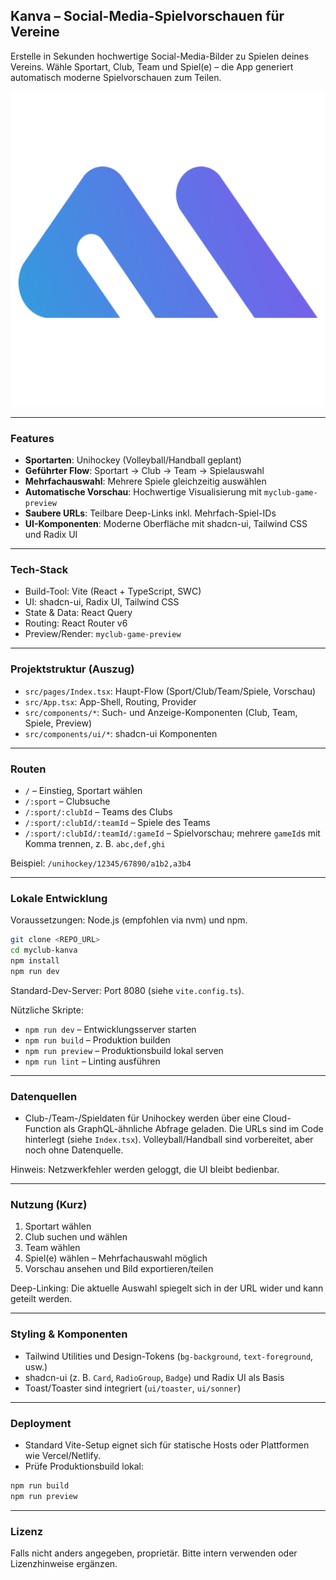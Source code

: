## Kanva – Social-Media-Spielvorschauen für Vereine

Erstelle in Sekunden hochwertige Social-Media-Bilder zu Spielen deines Vereins. Wähle Sportart, Club, Team und Spiel(e) – die App generiert automatisch moderne Spielvorschauen zum Teilen.

![myclub logo](./src/assets/myclub-logo.png)

---

### Features

- **Sportarten**: Unihockey (Volleyball/Handball geplant)
- **Geführter Flow**: Sportart → Club → Team → Spielauswahl
- **Mehrfachauswahl**: Mehrere Spiele gleichzeitig auswählen
- **Automatische Vorschau**: Hochwertige Visualisierung mit `myclub-game-preview`
- **Saubere URLs**: Teilbare Deep-Links inkl. Mehrfach-Spiel-IDs
- **UI-Komponenten**: Moderne Oberfläche mit shadcn-ui, Tailwind CSS und Radix UI

---

### Tech-Stack

- Build-Tool: Vite (React + TypeScript, SWC)
- UI: shadcn-ui, Radix UI, Tailwind CSS
- State & Data: React Query
- Routing: React Router v6
- Preview/Render: `myclub-game-preview`

---

### Projektstruktur (Auszug)

- `src/pages/Index.tsx`: Haupt-Flow (Sport/Club/Team/Spiele, Vorschau)
- `src/App.tsx`: App-Shell, Routing, Provider
- `src/components/*`: Such- und Anzeige-Komponenten (Club, Team, Spiele, Preview)
- `src/components/ui/*`: shadcn-ui Komponenten

---

### Routen

- `/` – Einstieg, Sportart wählen
- `/:sport` – Clubsuche
- `/:sport/:clubId` – Teams des Clubs
- `/:sport/:clubId/:teamId` – Spiele des Teams
- `/:sport/:clubId/:teamId/:gameId` – Spielvorschau; mehrere `gameId`s mit Komma trennen, z. B. `abc,def,ghi`

Beispiel: `/unihockey/12345/67890/a1b2,a3b4`

---

### Lokale Entwicklung

Voraussetzungen: Node.js (empfohlen via nvm) und npm.

```bash
git clone <REPO_URL>
cd myclub-kanva
npm install
npm run dev
```

Standard-Dev-Server: Port 8080 (siehe `vite.config.ts`).

Nützliche Skripte:

- `npm run dev` – Entwicklungsserver starten
- `npm run build` – Produktion builden
- `npm run preview` – Produktionsbuild lokal serven
- `npm run lint` – Linting ausführen

---

### Datenquellen

- Club-/Team-/Spieldaten für Unihockey werden über eine Cloud-Function als GraphQL-ähnliche Abfrage geladen. Die URLs sind im Code hinterlegt (siehe `Index.tsx`). Volleyball/Handball sind vorbereitet, aber noch ohne Datenquelle.

Hinweis: Netzwerkfehler werden geloggt, die UI bleibt bedienbar.

---

### Nutzung (Kurz)

1. Sportart wählen
2. Club suchen und wählen
3. Team wählen
4. Spiel(e) wählen – Mehrfachauswahl möglich
5. Vorschau ansehen und Bild exportieren/teilen

Deep-Linking: Die aktuelle Auswahl spiegelt sich in der URL wider und kann geteilt werden.

---

### Styling & Komponenten

- Tailwind Utilities und Design-Tokens (`bg-background`, `text-foreground`, usw.)
- shadcn-ui (z. B. `Card`, `RadioGroup`, `Badge`) und Radix UI als Basis
- Toast/Toaster sind integriert (`ui/toaster`, `ui/sonner`)

---

### Deployment

- Standard Vite-Setup eignet sich für statische Hosts oder Plattformen wie Vercel/Netlify.
- Prüfe Produktionsbuild lokal:

```bash
npm run build
npm run preview
```

---

### Lizenz

Falls nicht anders angegeben, proprietär. Bitte intern verwenden oder Lizenzhinweise ergänzen.

